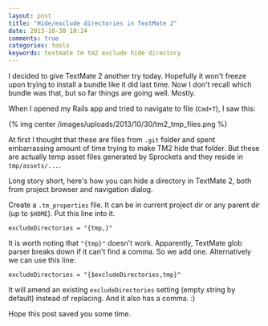 ```yaml
---
layout: post
title: "Hide/exclude directories in TextMate 2"
date: 2013-10-30 10:24
comments: true
categories: tools
keywords: textmate tm tm2 exclude hide directory
---
```


I decided to give TextMate 2 another try today. Hopefully it won't freeze upon trying to install a bundle like it did last time. Now I don't recall which bundle was that, but so far things are going well. Mostly.

When I opened my Rails app and tried to navigate to file (`Cmd+T`), I saw this:

{% img center /images/uploads/2013/10/30/tm2_tmp_files.png %}

At first I thought that these are files from `.git` folder and spent embarrassing amount of time trying to make TM2 hide that folder. But these are actually temp asset files generated by Sprockets and they reside in `tmp/assets/...`.

Long story short, here's how you can hide a directory in TextMate 2, both from project browser and navigation dialog.

Create a `.tm_properties` file. It can be in current project dir or any parent dir (up to `$HOME`). Put this line into it.

```
excludeDirectories = "{tmp,}"
```

It is worth noting that `"{tmp}"` doesn't work. Apparently, TextMate glob parser breaks down if it can't find a comma. So we add one. Alternatively we can use this line:

```
excludeDirectories = "{$excludeDirectories,tmp}"
```

It will amend an existing `excludeDirectories` setting (empty string by default) instead of replacing. And it also has a comma. :)

Hope this post saved you some time.